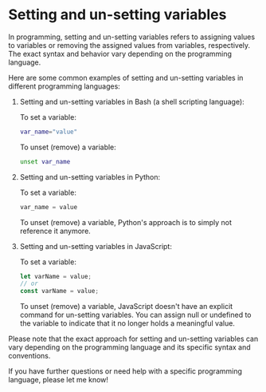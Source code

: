 # Setting and un-setting variables

In programming, setting and un-setting variables refers to assigning values to variables or removing the assigned values from variables, respectively. The exact syntax and behavior vary depending on the programming language.

Here are some common examples of setting and un-setting variables in different programming languages:

1. Setting and un-setting variables in Bash (a shell scripting language):

   To set a variable:

   ```bash
   var_name="value"
   ```

   To unset (remove) a variable:

   ```bash
   unset var_name
   ```

2. Setting and un-setting variables in Python:

   To set a variable:

   ```python
   var_name = value
   ```

   To unset (remove) a variable, Python's approach is to simply not reference it anymore.

3. Setting and un-setting variables in JavaScript:

   To set a variable:

   ```javascript
   let varName = value;
   // or
   const varName = value;
   ```

   To unset (remove) a variable, JavaScript doesn't have an explicit command for un-setting variables. You can assign null or undefined to the variable to indicate that it no longer holds a meaningful value.

Please note that the exact approach for setting and un-setting variables can vary depending on the programming language and its specific syntax and conventions.

If you have further questions or need help with a specific programming language, please let me know!
